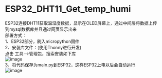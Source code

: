 # ESP32_DHT11_Get_temp_humi  
ESP32连接DHT11获取温湿度数据，显示在OLED屏幕上，通过中间层将数据上传到mysql数据库并且通过网页显示出来  
部署方式：  
1、ESP32部分，刷入micropython固件  
2、安装库文件：(使用Thonny进行开发)  
  点击 工具——>管理包，搜索安装如下库  
  ![image](https://github.com/hemo528/ESP32_DHT11_Get_temp_humi/assets/40025914/8c4e371b-4b5c-4178-8557-2dd9951c8ead)  
3、将代码保存为main.py到ESP32，这样ESP32上电以后会自动运行  
  ![image](https://github.com/hemo528/ESP32_DHT11_Get_temp_humi/assets/40025914/640d7aed-c7e8-42fa-8a73-800ac2aab547)  

